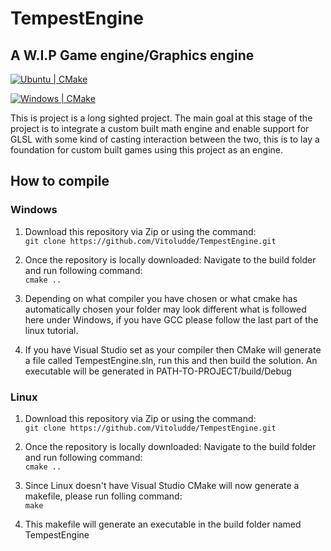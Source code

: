 # TempestEngine

## A W.I.P Game engine/Graphics engine
[![Ubuntu | CMake](https://github.com/Vitoludde/TempestEngine/actions/workflows/ubuntu-cmake.yml/badge.svg)](https://github.com/Vitoludde/TempestEngine/actions/workflows/ubuntu-cmake.yml)

[![Windows | CMake](https://github.com/Vitoludde/TempestEngine/actions/workflows/windows-cmake.yml/badge.svg)](https://github.com/Vitoludde/TempestEngine/actions/workflows/windows-cmake.yml)

This is project is a long sighted project. The main goal at this stage of the project is to integrate a custom built math engine and enable support for GLSL with some kind of casting interaction between the two, this is to lay a foundation for custom built games using this project as an engine.

## How to compile

### Windows

1. Download this repository via Zip or using the command: <br> ```git clone https://github.com/Vitoludde/TempestEngine.git```

2. Once the repository is locally downloaded: Navigate to the build folder and run following command:<br>
    ```cmake ..```

3. Depending on what compiler you have chosen or what cmake has automatically chosen your folder may look different what is followed here under Windows, if you have GCC please follow the last part of the linux tutorial.

4. If you have Visual Studio set as your compiler then CMake will generate a file called TempestEngine.sln, run this and then build the solution. An executable will be generated in PATH-TO-PROJECT/build/Debug

### Linux

1. Download this repository via Zip or using the command:<br> ```git clone https://github.com/Vitoludde/TempestEngine.git```

2. Once the repository is locally downloaded: Navigate to the build folder and run following command:<br>
    ```cmake ..```

3. Since Linux doesn't have Visual Studio CMake will now generate a makefile, please run folling command:<br>
    ```make```

4. This makefile will generate an executable in the build folder named TempestEngine
